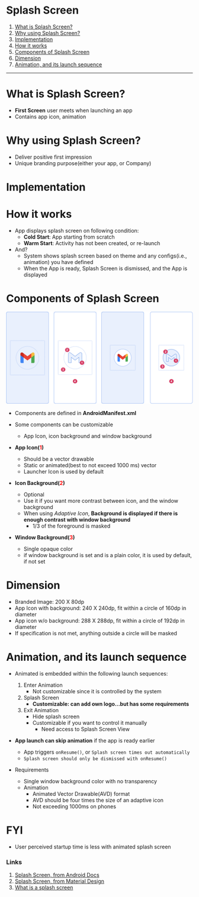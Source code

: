 # Splash Screen


1. [What is Splash Screen?](#What-is-Splash-Screen?)
2. [Why using Splash Screen?](#Why-using-Splash-Screen?)
3. [Implementation](#Implementation)
4. [How it works](#How-it-works)
5. [Components of Splash Screen](#Components-of-Splash-Screen)
6. [Dimension](#Dimension)
7. [Animation, and its launch sequence](#Animation,-and-its-launch-sequence)
---

# What is Splash Screen?
- **First Screen** user meets when launching an app
- Contains app icon, animation


# Why using Splash Screen?
- Deliver positive first impression
- Unique branding purpose(either your app, or Company)

# Implementation


# How it works
- App displays splash screen on following condition:
    - **Cold Start**: App starting from scratch 
    - **Warm Start**: Activity has not been created, or re-launch
- And?
    - System shows splash screen based on theme and any configs(i.e., animation) you have defined
    - When the App is ready, Splash Screen is dismissed, and the App is displayed
    
# Components of Splash Screen
![components-of-splash-screen](res/splash-screen-composition.png)
- Components are defined in **AndroidManifest.xml**
- Some components can be customizable
    - App Icon, icon background and window background
- **App Icon(<span style="color:red">1</span>)**
    - Should be a vector drawable
    - Static or animated(best to not exceed 1000 ms) vector
    - Launcher Icon is used by default
    
- **Icon Background(<span style="color:red">2</span>)**
    - Optional
    - Use it if you want more contrast between icon, and the window background
    - When using *Adaptive Icon*, **Background is displayed if there is enough contrast with window background**
        - 1/3 of the foreground is masked
- **Window Background(<span style="color:red">3</span>)**
    - Single opaque color
    - if window background is set and is a plain color, it is used by default, if not set
    
# Dimension
- Branded Image: 200 X 80dp
- App Icon with background: 240 X 240dp, fit within a circle of 160dp in diameter
- App icon w/o background: 288 X 288dp, fit within a circle of 192dp in diameter
- If specification is not met, anything outside a circle will be masked

# Animation, and its launch sequence
- Animated is embedded within the following launch sequences:
    1. Enter Animation
       - Not customizable since it is controlled by the system
    2. Splash Screen
       - **Customizable: can add own logo...but has some requirements**
    3. Exit Animation
        - Hide splash screen
        - Customizable if you want to control it manually 
            - Need access to Splash Screen View

- **App launch can skip animation** if the app is ready earlier
    - App triggers `onResume()`, or `Splash screen times out automatically`
    - `Splash screen should only be dismissed with onResume()`

- Requirements
    - Single window background color with no transparency
    - Animation
        - Animated Vector Drawable(AVD) format
        - AVD should be four times the size of an adaptive icon
        - Not exceeding 1000ms on phones
    
# FYI
- User perceived startup time is less with animated splash screen

### Links

1. [Splash Screen, from Android Docs](https://developer.android.com/guide/topics/ui/splash-screen)
2. [Splash Screen, from Material Design](https://material.io/design/communication/launch-screen.html#usage)
3. [What is a splash screen](https://bootcamp.uxdesign.cc/what-is-a-splash-screen-2980602f83f8)